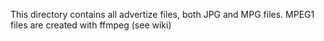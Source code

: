 This directory contains all advertize files, both JPG and MPG files. MPEG1 files are created with ffmpeg (see wiki)
